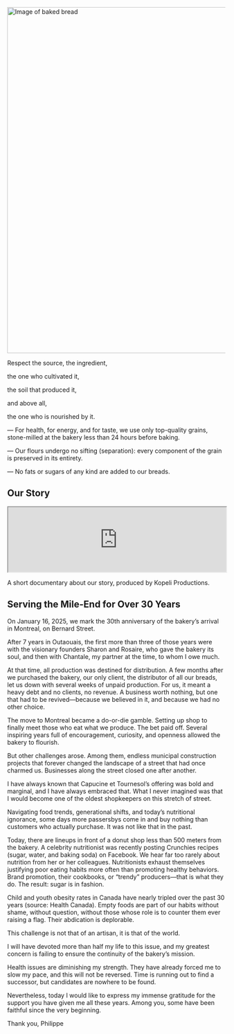 <section class="mission-hero">
<img
    src="/images/image4.webp"
    alt="Image of baked bread"
    class="mission-image"
    width="1200"
    height="800"/>

<div class="mission-text">

<div class="mission-intro">

Respect the source, the ingredient,

the one who cultivated it,

the soil that produced it,

and above all,

the one who is nourished by it.

</div>

<div class="mission-statement">

— For health, for energy, and for taste, we use only top-quality grains, stone-milled at the bakery less than 24 hours before baking.

— Our flours undergo no sifting (separation): every component of the grain is preserved in its entirety.

— No fats or sugars of any kind are added to our breads.

</div>
</div>
</section>

<section class="mission-video">

<h2 class="video-heading">Our Story</h2>

<iframe
  src="https://player.vimeo.com/video/371524487?portrait=0&badge=0"
  width="100%"
  allow="fullscreen"
  loading="lazy"
  title="Capucine et Tournesol documentary video">
</iframe>

<p class="video-caption">A short documentary about our story, produced by Kopeli Productions.</p>

</section>

<section class="mission-legacy" id="mile-end">

## Serving the Mile-End for Over 30 Years

On January 16, 2025, we mark the 30th anniversary of the bakery’s arrival in Montreal, on Bernard Street.

After 7 years in Outaouais, the first more than three of those years were with the visionary founders Sharon and Rosaire, who gave the bakery its soul, and then with Chantale, my partner at the time, to whom I owe much.

At that time, all production was destined for distribution. A few months after we purchased the bakery, our only client, the distributor of all our breads, let us down with several weeks of unpaid production. For us, it meant a heavy debt and no clients, no revenue. A business worth nothing, but one that had to be revived—because we believed in it, and because we had no other choice.

The move to Montreal became a do-or-die gamble. Setting up shop to finally meet those who eat what we produce. The bet paid off. Several inspiring years full of encouragement, curiosity, and openness allowed the bakery to flourish.

But other challenges arose. Among them, endless municipal construction projects that forever changed the landscape of a street that had once charmed us. Businesses along the street closed one after another.

I have always known that Capucine et Tournesol’s offering was bold and marginal, and I have always embraced that. What I never imagined was that I would become one of the oldest shopkeepers on this stretch of street.

Navigating food trends, generational shifts, and today’s nutritional ignorance, some days more passersbys come in and buy nothing than customers who actually purchase. It was not like that in the past.

Today, there are lineups in front of a donut shop less than 500 meters from the bakery. A celebrity nutritionist was recently posting Crunchies recipes (sugar, water, and baking soda) on Facebook. We hear far too rarely about nutrition from her or her colleagues. Nutritionists exhaust themselves justifying poor eating habits more often than promoting healthy behaviors. Brand promotion, their cookbooks, or “trendy” producers—that is what they do. The result: sugar is in fashion.

Child and youth obesity rates in Canada have nearly tripled over the past 30 years (source: Health Canada). Empty foods are part of our habits without shame, without question, without those whose role is to counter them ever raising a flag. Their abdication is deplorable.

This challenge is not that of an artisan, it is that of the world.

I will have devoted more than half my life to this issue, and my greatest concern is failing to ensure the continuity of the bakery’s mission.

Health issues are diminishing my strength. They have already forced me to slow my pace, and this will not be reversed. Time is running out to find a successor, but candidates are nowhere to be found.

Nevertheless, today I would like to express my immense gratitude for the support you have given me all these years. Among you, some have been faithful since the very beginning.

Thank you, Philippe

</section>
